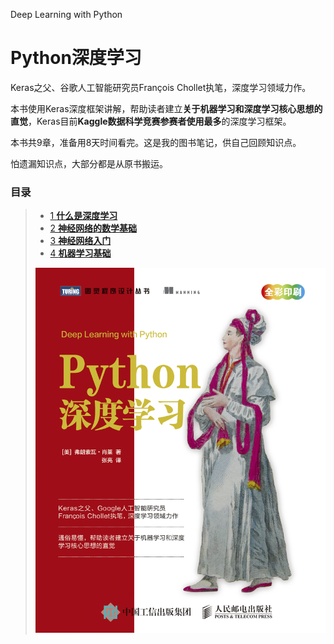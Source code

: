 Deep Learning with Python



# Python深度学习

Keras之父、谷歌人工智能研究员François Chollet执笔，深度学习领域力作。  

本书使用Keras深度框架讲解，帮助读者建立**关于机器学习和深度学习核心思想的直觉**，Keras目前**Kaggle数据科学竞赛参赛者使用最多**的深度学习框架。  

本书共9章，准备用8天时间看完。这是我的图书笔记，供自己回顾知识点。  

怕遗漏知识点，大部分都是从原书搬运。

### 目录

> - [1 **什么是深度学习**](1.WhatIsDeepLearning.ipynb)
> - [2 **神经网络的数学基础**](2.MathematicalBasisOfNeuralNetwork.ipynb)
> - [3 **神经网络入门**](3.GettingStartedWithNeuralNetworks.ipynb)
> - [4 **机器学习基础**](4.MachineLearningFoundation.ipynb)
>
> <img src="./imgs/cover.png"></img>